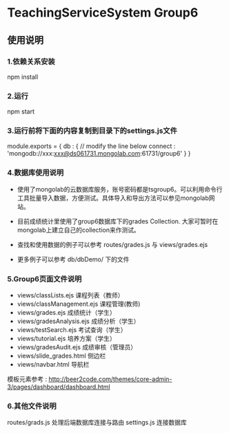 # TeachingServiceSystem Group6 
## 使用说明

### 1.依赖关系安装
 npm install
      
### 2.运行
 npm start
      
### 3.运行前将下面的内容复制到目录下的settings.js文件

  module.exports = {
    db : {
      // modify the line below
      connect : 'mongodb://xxx:xxx@ds061731.mongolab.com:61731/group6'
    }
  }
  
### 4.数据库使用说明    

* 使用了mongolab的云数据库服务，账号密码都是tsgroup6。可以利用命令行工具批量导入数据，方便测试。具体导入和导出方法可以参见mongolab网站。
    
* 目前成绩统计里使用了group6数据库下的grades Collection. 大家可暂时在mongolab上建立自己的collection来作测试。

* 查找和使用数据的例子可以参考 routes/grades.js 与 views/grades.ejs
* 更多例子可以参考 db/dbDemo/ 下的文件
   
### 5.Group6页面文件说明                                                                                                                                       
     
  * views/classLists.ejs  课程列表（教师）
  * views/classManagement.ejs  课程管理(教师)
  * views/grades.ejs  成绩统计（学生）
  * views/gradesAnalysis.ejs  成绩分析（学生）
  * views/testSearch.ejs  考试查询（学生）
  * views/tutorial.ejs  培养方案（学生）
  * views/gradesAudit.ejs  成绩审核（管理员）
  * views/slide_grades.html  侧边栏
  * views/navbar.html  导航栏
  
  模板元素参考 : http://beer2code.com/themes/core-admin-3/pages/dashboard/dashboard.html

  
### 6.其他文件说明

routes/grads.js  处理后端数据库连接与路由
settings.js 连接数据库
    

